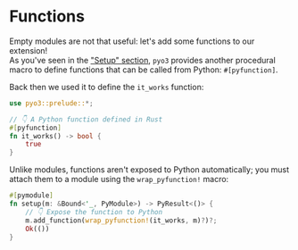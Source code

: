 # Functions

Empty modules are not that useful: let's add some functions to our extension!\
As you've seen in the ["Setup" section](01_setup), `pyo3` provides another procedural macro
to define functions that can be called from Python: `#[pyfunction]`.

Back then we used it to define the `it_works` function:

```rust
use pyo3::prelude::*;

// 👇 A Python function defined in Rust
#[pyfunction]
fn it_works() -> bool {
    true
}
```

Unlike modules, functions aren't exposed to Python automatically; you must
attach them to a module using the `wrap_pyfunction!` macro:

```rust
#[pymodule]
fn setup(m: &Bound<'_, PyModule>) -> PyResult<()> {
    // 👇 Expose the function to Python
    m.add_function(wrap_pyfunction!(it_works, m)?)?;
    Ok(())
}
```
